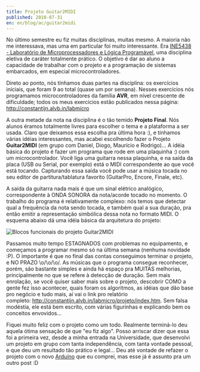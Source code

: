 ```yaml
---
title: Projeto Guitar2MIDI
published: 2010-07-31
en: en/blog/ac/guitar2midi
---
```


No último semestre eu fiz muitas disciplinas, muitas mesmo.
A maioria não me interessava, mas uma em particular foi muito interessante.
Era [INE5438 - Laboratório de Microprocessadores e Lógica Programável][1], uma disciplina eletiva de caráter totalmente prático.
O objetivo é dar ao aluno a capacidade de trabalhar com o projeto e a programação de sistemas embarcados, em especial microcontroladores.

Direto ao ponto, nós tínhamos duas partes na disciplina: os exercícios iniciais, que foram 9 ao total (quase um por semana).
Nesses exercícios nós programamos microcontroladores da família **AVR**, em nível crescente de dificuldade; todos os meus exercícios estão publicados nessa página: 
<http://constantijn.alvb.in/labmicro>

A outra metade da nota na disciplina é o tão temido **Projeto Final**.
Nós alunos éramos totalmente livres para escolher o tema e a plataforma a ser usada.
Claro que deixamos essa escolha pra última hora :),
e tínhamos várias idéias interessantes, mas acabei escolhendo fazer o Projeto **Guitar2MIDI** (em grupo com Daniel, Diogo, Maurício e Rodrigo)...
A idéia básica do projeto é fazer um programa que rode em uma plaquinha :) com um microcontrolador.
Você liga uma guitarra nessa plaquinha, e na saída da placa (USB ou Serial, por exemplo) está o MIDI correspondente ao que você está tocando.
Capturando essa saída você pode usar a música tocada no seu editor de partitura/tablatura favorito (GuitarPro, Encore, Finale, etc).

<!--more-->

A saída da guitarra nada mais é que um sinal elétrico analógico, correspondente à ONDA SONORA da nota/acorde tocado no momento.
O trabalho do programa é relativamente complexo: nós temos que detectar qual a frequência da nota sendo tocada, e também qual a sua duração, pra então emitir a representação simbólica dessa nota no formato MIDI.
O esquema abaixo dá uma idéia básica da arquitetura do projeto:

![Blocos funcionais do projeto Guitar2MIDI](http://constantijn.alvb.in/labmicro/projeto/blocos_funcionais.png)

Passamos muito tempo ESTAGNADOS com problemas no equipamento, e começamos a programar mesmo só na última semana (nenhuma novidade :P).
O importante é que no final das contas conseguimos terminar o projeto, e NO PRAZO \o/\o/\o/.
As músicas que o programa consegue reconhecer, porém, são bastante simples e ainda há espaço pra MUITAS melhorias, principalmente no que se refere à detecção de duração.
Sem mais enrolação, se você quiser saber mais sobre o projeto, descobrir COMO a gente fez isso acontecer, quais foram os algoritmos, as idéias que dão base pro negócio e tudo mais, aí vai o link pro relatório completo: <http://constantijn.alvb.in/labmicro/projeto/index.htm>.
Sem falsa modéstia, ele está bem escrito, com várias figurinhas e explicando bem os conceitos envovidos...

Fiquei muito feliz com o projeto como um todo.
Realmente terminá-lo deu aquela ótima sensação de que "eu fiz algo".
Posso arriscar dizer que essa foi a primeira vez, desde a minha entrada na Universidade, que desenvolvi um projeto em grupo com tanta independência, com tanta vontade pessoal, e que deu um resultado tão prático e legal...
Deu até vontade de refazer o projeto com o novo [Arduíno][2] que eu comprei, mas esse já é assunto pra um outro post :D

[1]: <http://www.lisha.ufsc.br/teaching/esl/>
[2]: <http://arduino.cc/>
